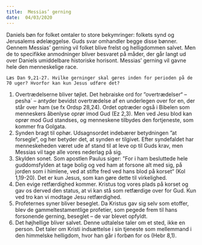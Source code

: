 ```yaml
---
title:  Messias’ gerning
date:  04/03/2020
---
```


Daniels bøn for folket omtaler to store bekymringer: folkets synd og Jerusalems ødelæggelse. Guds svar omhandler begge disse bønner. Gennem Messias’ gerning vil folket blive frelst og helligdommen salvet. Men de to specifikke anmodninger bliver besvaret på måder, der går langt ud over Daniels umiddelbare historiske horisont. Messias’ gerning vil gavne hele den menneskelige race.

`Læs Dan 9,21-27. Hvilke gerninger skal gøres inden for perioden på de 70 uger? Hvorfor kan kun Jesus udføre det?`

1. Overtrædelserne bliver tøjlet. Det hebraiske ord for ”overtrædelser“ – pesha´ – antyder bevidst overtrædelse af en underlegen over for en, der står over ham (se fx Ordsp 28,24). Ordet optræder også i Bibelen som menneskers åbenlyse oprør imod Gud (Ez 2,3). Men ved Jesu blod kan oprør mod Gud standses, og menneskene tilbydes den fortjeneste, som kommer fra Golgata.
2. Synden bragt til ophør. Udsagnsordet indebærer betydningen ”at forsegle“, og her betyder det, at synden er tilgivet. Efter syndefaldet har menneskeheden været ude af stand til at leve op til Guds krav, men Messias vil tage alle vores nederlag på sig.
3. Skylden sonet. Som apostlen Paulus siger: ”For i ham besluttede hele guddomsfylden at tage bolig og ved ham at forsone alt med sig, på jorden som i himlene, ved at stifte fred ved hans blod på korset“ (Kol 1,19-20). Det er kun Jesus, som kan gøre dette til virkelighed.
4. Den evige retfærdighed kommer. Kristus tog vores plads på korset og gav os derved den status, at vi kan stå som retfærdige over for Gud. Kun ved tro kan vi modtage Jesu retfærdighed.
5. Profeternes syner bliver beseglet. Da Kristus gav sig selv som etoffer, blev de gammeltestamentlige profetier, som pegede frem til hans forsonende gerning, beseglet – de var blevet opfyldt.
6. Det højhellige bliver salvet. Denne udtalelse taler om et sted, ikke en person. Det taler om Kristi indsættelse i sin tjeneste som mellemmand i den himmelske helligdom, hvor han går i forbøn for os (Hebr 8,1).